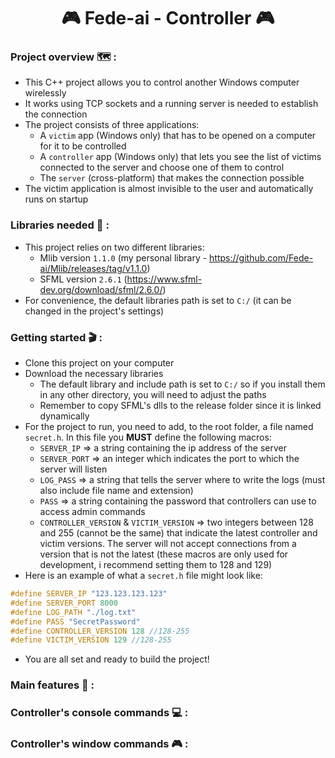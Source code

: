 <h1 align="center">🎮 Fede-ai - Controller 🎮</h1>

<h3>Project overview 🗺️ :</h3>

- This C++ project allows you to control another Windows computer wirelessly
- It works using TCP sockets and a running server is needed to establish the connection
- The project consists of three applications:
  - A `victim` app (Windows only) that has to be opened on a computer for it to be controlled
  - A `controller` app (Windows only) that lets you see the list of victims connected to the server and choose one of them to control
  - The `server` (cross-platform) that makes the connection possible
- The victim application is almost invisible to the user and automatically runs on startup

 <h3>Libraries needed 📖 :</h3>

 - This project relies on two different libraries:
   - Mlib version `1.1.0` (my personal library - https://github.com/Fede-ai/Mlib/releases/tag/v1.1.0)
   - SFML version `2.6.1` (https://www.sfml-dev.org/download/sfml/2.6.0/)
 - For convenience, the default libraries path is set to `C:/` (it can be changed in the project's settings)

<h3>Getting started 🎬 :</h3>

 - Clone this project on your computer
 - Download the necessary libraries 
	- The default library and include path is set to `C:/` so if you install them in any other directory, you will need to adjust the paths
 	- Remember to copy SFML's dlls to the release folder since it is linked dynamically
 - For the project to run, you need to add, to the root folder, a file named `secret.h`. In this file you **MUST** define the following macros:
	- `SERVER_IP` => a string containing the ip address of the server
	- `SERVER_PORT` => an integer which indicates the port to which the server will listen
	- `LOG_PASS` => a string that tells the server where to write the logs (must also include file name and extension)
	- `PASS` => a string containing the password that controllers can use to access admin commands
	- `CONTROLLER_VERSION` & `VICTIM_VERSION` => two integers between 128 and 255 (cannot be the same) that indicate the latest controller and victim versions. 
The server will not accept connections from a version that is not the latest (these macros are only used for development, i recommend setting them to 128 and 129)
 - Here is an example of what a `secret.h` file might look like:
```C++
#define SERVER_IP "123.123.123.123"
#define SERVER_PORT 8000
#define LOG_PATH "./log.txt"
#define PASS "SecretPassword"
#define CONTROLLER_VERSION 128 //128-255
#define VICTIM_VERSION 129 //128-255
```
 - You are all set and ready to build the project!

<h3>Main features 📝 :</h3>

<h3>Controller's console commands 💻 :</h3>

<h3>Controller's window commands 🎮 :</h3>
